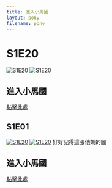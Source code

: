 ```yaml
---
title: 進入小馬國
layout: pony
filename: pony
--- 
```

# S1E20 
[![S1E20](https://static.wikia.nocookie.net/mlp/images/9/9f/Fluttershy_happy_S1E20.png)](https://static.wikia.nocookie.net/mlp/images/9/9f/Fluttershy_happy_S1E20.png)
[![S1E20](https://static.wikia.nocookie.net/mlp/images/5/50/Ponies_don%27t_like_Fluttershy%27s_performance_S01E20.png)](https://static.wikia.nocookie.net/mlp/images/5/50/Ponies_don%27t_like_Fluttershy%27s_performance_S01E20.png)
## 進入小馬國
[點擊此處](https://hdx3.blogspot.com/2012/03/my-little-pony-friendship-is-magic_21.html)

## S1E01 
[![S1E20](https://static.wikia.nocookie.net/mlp/images/b/b5/Opening_Book_S01E01.png)](https://static.wikia.nocookie.net/mlp/images/b/b5/Opening_Book_S01E01.png)
[![S1E20](https://static.wikia.nocookie.net/mlp/images/2/28/Pinkie_Pie_excited_S01E01.png)](https://static.wikia.nocookie.net/mlp/images/2/28/Pinkie_Pie_excited_S01E01.png)
好好記得這張他媽的圖

## 進入小馬國
[點擊此處](https://hdx3.blogspot.com/2011/11/my-little-pony-friendship-is-magic_2.html)
